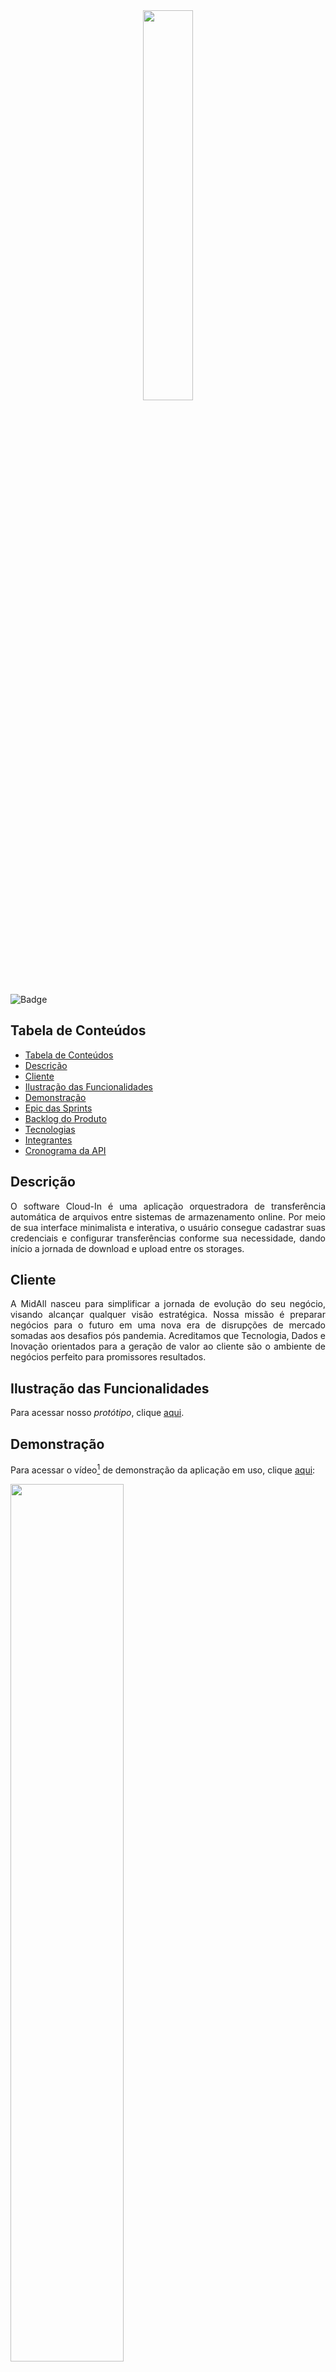 <div align="center">
  <img src="https://user-images.githubusercontent.com/74321890/228393527-9bd20785-93b0-4da2-b774-97e81e59e6e4.svg" width="40%">
</div>

![Badge](https://img.shields.io/badge/STATUS-EM_ANDAMENTO-yellow?style=flat-square&logo=)


## Tabela de Conteúdos

- [Tabela de Conteúdos](#tabela-de-conteúdos)
- [Descrição](#descrição)
- [Cliente](#cliente)
- [Ilustração das Funcionalidades](#ilustração-das-funcionalidades)
- [Demonstração](#demonstração)
- [Epic das Sprints](#epic-das-sprints)
- [Backlog do Produto](#backlog-do-produto)
- [Tecnologias](#tecnologias)
- [Integrantes](#integrantes)
- [Cronograma da API](#cronograma-da-api)

## Descrição

<p align="justify">
O software Cloud-In é uma aplicação orquestradora de transferência automática de arquivos entre sistemas de armazenamento online. Por meio de sua interface minimalista e interativa, o usuário consegue cadastrar suas credenciais e configurar transferências conforme sua necessidade, dando início a jornada de download e upload entre os storages.

## Cliente

<p align="justify">
A MidAll nasceu para simplificar a jornada de evolução do seu negócio, visando alcançar qualquer visão estratégica. Nossa missão é preparar negócios para o futuro em uma nova era de disrupções de mercado somadas aos desafios pós pandemia. Acreditamos que Tecnologia, Dados e Inovação orientados para a geração de valor ao cliente são o ambiente de negócios perfeito para promissores resultados.

## Ilustração das Funcionalidades

Para acessar nosso *protótipo*, clique [aqui](https://www.figma.com/proto/HTiqfRS44iny1eBx9loAVv/Cloud-In?page-id=8%3A17&node-id=188-177&viewport=-1283%2C35%2C0.19&scaling=min-zoom&starting-point-node-id=188%3A177).

## Demonstração

Para acessar o vídeo[^1] de demonstração da aplicação em uso, clique [aqui](https://youtu.be/AGRvBq9Xq4U):

[<img src="https://user-images.githubusercontent.com/74321890/228991716-687c07f9-3b6a-4cea-b855-677b51b2b20a.svg" width="60%" height="60%">](https://youtu.be/AGRvBq9Xq4U "Cloud-in vídeo Demonstração")

## Epic das Sprints

| Sprint | Epic |
| -------| --------- |
| Sprint 1 | Transação manual de arquivos, Notificações e Autenticação nos drives |
| Sprint 2 | Transação automática e Coleta de metadados |
| Sprint 3 | Dashboard de metadados |
| Sprint 4 | Configurações personalizadas da transação |

## Backlog do Produto

- [X] ![Epic](https://user-images.githubusercontent.com/89356780/229957736-64a40537-3607-421a-afdd-e581db9e55ea.svg)) **SPRINT 1:**  Funcionalidades Básicas
- [X] ![Story](https://user-images.githubusercontent.com/89356780/229957815-ea747c93-b861-40c7-8a2d-bc43c1b2973a.svg) Autenticação com o S3
- [X] ![Story](https://user-images.githubusercontent.com/89356780/229957815-ea747c93-b861-40c7-8a2d-bc43c1b2973a.svg) Autenticação com o Google drive
- [X] ![Story](https://user-images.githubusercontent.com/89356780/229957815-ea747c93-b861-40c7-8a2d-bc43c1b2973a.svg) Template da aplicação
- [X] ![Story](https://user-images.githubusercontent.com/89356780/229957815-ea747c93-b861-40c7-8a2d-bc43c1b2973a.svg) Operações de arquivos do S3 (download, upload e listagem)
- [X] ![Story](https://user-images.githubusercontent.com/89356780/229957815-ea747c93-b861-40c7-8a2d-bc43c1b2973a.svg) Operações de arquivos do Google drive (download, upload e listagem)
- [X] ![Story](https://user-images.githubusercontent.com/89356780/229957815-ea747c93-b861-40c7-8a2d-bc43c1b2973a.svg) Transferência de arquivos individuais
- [X] ![Story](https://user-images.githubusercontent.com/89356780/229957815-ea747c93-b861-40c7-8a2d-bc43c1b2973a.svg) Alertas e notificações
- [X] ![Story](https://user-images.githubusercontent.com/89356780/229957815-ea747c93-b861-40c7-8a2d-bc43c1b2973a.svg) Histórico de transferências
- [ ] ![Epic](https://user-images.githubusercontent.com/89356780/229957736-64a40537-3607-421a-afdd-e581db9e55ea.svg) **SPRINT 2:**  Transação automática de arquivos e coleta de metadados
- [ ] ![Story](https://user-images.githubusercontent.com/89356780/229957815-ea747c93-b861-40c7-8a2d-bc43c1b2973a.svg) Salvar credenciais para transação automática
- [ ] ![Story](https://user-images.githubusercontent.com/89356780/229957815-ea747c93-b861-40c7-8a2d-bc43c1b2973a.svg) Pesquisa recorrente ao drive
- [ ] ![Story](https://user-images.githubusercontent.com/89356780/229957815-ea747c93-b861-40c7-8a2d-bc43c1b2973a.svg) Transação automática
- [ ] ![Story](https://user-images.githubusercontent.com/89356780/229957815-ea747c93-b861-40c7-8a2d-bc43c1b2973a.svg) Coleta de metadados de tamanho e tempo na transferência
- [ ] ![Story](https://user-images.githubusercontent.com/89356780/229957815-ea747c93-b861-40c7-8a2d-bc43c1b2973a.svg) Resposta da transferência automática para o frontend
- [ ] ![Story](https://user-images.githubusercontent.com/89356780/229957815-ea747c93-b861-40c7-8a2d-bc43c1b2973a.svg) Padronização de rotas
- [ ] ![Story](https://user-images.githubusercontent.com/89356780/229957815-ea747c93-b861-40c7-8a2d-bc43c1b2973a.svg) Testes de unidade e de integração nas funções de transação
- [ ] ![Epic](https://user-images.githubusercontent.com/89356780/229957736-64a40537-3607-421a-afdd-e581db9e55ea.svg) **SPRINT 3:**  Dashboard de metadados
- [ ] ![Story](https://user-images.githubusercontent.com/89356780/229957815-ea747c93-b861-40c7-8a2d-bc43c1b2973a.svg) Coleta de metadados armazenados no backend
- [ ] ![Story](https://user-images.githubusercontent.com/89356780/229957815-ea747c93-b861-40c7-8a2d-bc43c1b2973a.svg) Armazenamento de metadados na aplicação local
- [ ] ![Story](https://user-images.githubusercontent.com/89356780/229957815-ea747c93-b861-40c7-8a2d-bc43c1b2973a.svg) Dashboard em Power BI para visualização dos dados
- [ ] ![Story](https://user-images.githubusercontent.com/89356780/229957815-ea747c93-b861-40c7-8a2d-bc43c1b2973a.svg) Implementação do power BI no frontend
- [ ] ![Epic](https://user-images.githubusercontent.com/89356780/229957736-64a40537-3607-421a-afdd-e581db9e55ea.svg) **SPRINT 4:**  Configurações personalizadas da transação
- [ ] ![Story](https://user-images.githubusercontent.com/89356780/229957815-ea747c93-b861-40c7-8a2d-bc43c1b2973a.svg) Configurar tempo de pesquisa recorrente ao drive de origem
- [ ] ![Story](https://user-images.githubusercontent.com/89356780/229957815-ea747c93-b861-40c7-8a2d-bc43c1b2973a.svg) Configurar banda usada na transação
- [ ] ![Story](https://user-images.githubusercontent.com/89356780/229957815-ea747c93-b861-40c7-8a2d-bc43c1b2973a.svg) Configurar tipo de transferência
- [ ] ![Story](https://user-images.githubusercontent.com/89356780/229957815-ea747c93-b861-40c7-8a2d-bc43c1b2973a.svg) Configurar tipo de transferência
- [ ] ![Story](https://user-images.githubusercontent.com/89356780/229957815-ea747c93-b861-40c7-8a2d-bc43c1b2973a.svg) Setup da aplicação desktop

## Tecnologias

<img src="https://img.shields.io/badge/-Vue.js-4FC08D?logo=Vue.js&logoColor=white&style=for-the-badge" alt="badge"> <img src="https://img.shields.io/badge/-Flask-000000?logo=Flask&logoColor=white&style=for-the-badge" alt="badge">  <img src="https://img.shields.io/badge/-MySQL-4479A1?logo=MYSQL&logoColor=white&style=for-the-badge" alt="badge">

## Integrantes

 - Betriz Medeiros (PO)
 - Pedro Motta (SM)
 - Abraão Henrique (DEV)
 - Hamilton Zanini (DEV)
 - Kauã Borgarelli (DEV)
 - Renata Garcia (DEV)
 - Victor Cavichioli (DEV)
 
Para mais informações[^2], clique [aqui](https://github.com/DolphinDatabase/Cloud-In/wiki/Development-Team).

## Cronograma da API

| Data | Evento |
| -------| --------- |
| 13/02 a 03/03 | Kick-off. |
| 23/03 a 02/04 | [Sprint 1](Sprints/SPRINT1.md). |
| 03/04 a 23/04 | Sprint 2 |
| 24/04 a 14/05 | Sprint 3 |
| 15/05 a 04/06 | Sprint 4 |
| 13/06 e 14/06 | Feira de Soluções. |

[^1]: Vídeo produzido e editado pelos integrantes do grupo.
[^2]: Equipe responsável pelo desenvolvimento do Projeto Integrador.
